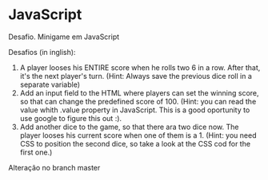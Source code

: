 # JavaScript

Desafio. Minigame em JavaScript

Desafios (in inglish):

1. A player looses his ENTIRE score when he rolls two 6 in a row. After that, it's the next player's turn. (Hint: Always save the previous dice roll in a separate variable)
2. Add an input field to the HTML where players can set the winning score, so that can change the predefined score of 100. (Hint: you can read the value whith .value property in JavaScript. This is a good oportunity to use google to figure this out :).
3. Add another dice to the game, so that there ara two dice now. The player looses his current score when one of them is a 1. (Hint: you need CSS to position the second dice, so take a look at the CSS cod for the first one.)

Alteração no branch master
